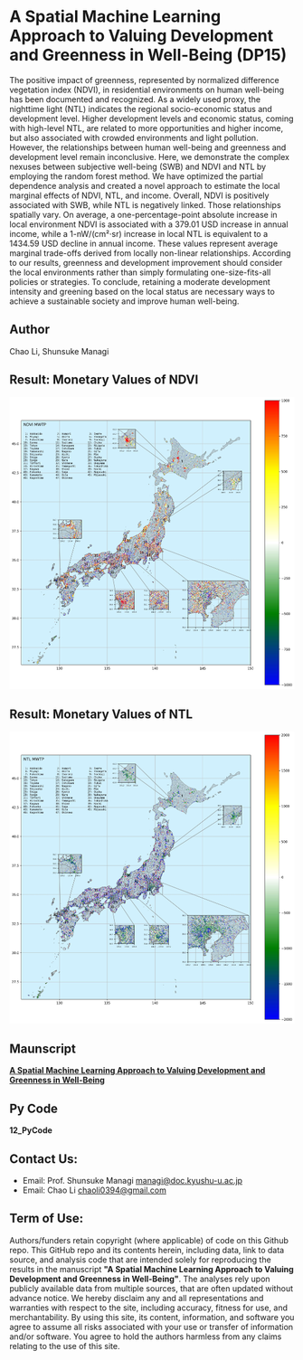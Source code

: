 # A Spatial Machine Learning Approach to Valuing Development and Greenness in Well-Being (DP15)    
  
The positive impact of greenness, represented by normalized difference vegetation index (NDVI), in residential environments on human well-being has been documented and recognized. As a widely used proxy, the nighttime light (NTL) indicates the regional socio-economic status and development level. Higher development levels and economic status, coming with high-level NTL, are related to more opportunities and higher income, but also associated with crowded environments and light pollution. However, the relationships between human well-being and greenness and development level remain inconclusive. Here, we demonstrate the complex nexuses between subjective well-being (SWB) and NDVI and NTL by employing the random forest method. We have optimized the partial dependence analysis and created a novel approach to estimate the local marginal effects of NDVI, NTL, and income. Overall, NDVI is positively associated with SWB, while NTL is negatively linked. Those relationships spatially vary. On average, a one-percentage-point absolute increase in local environment NDVI is associated with a 379.01 USD increase in annual income, while a 1-nW/(cm²·sr) increase in local NTL is equivalent to a 1434.59 USD decline in annual income. These values represent average marginal trade-offs derived from locally non-linear relationships. According to our results, greenness and development improvement should consider the local environments rather than simply formulating one-size-fits-all policies or strategies. To conclude,  retaining a moderate development intensity and greening based on the local status are necessary ways to achieve a sustainable society and improve human well-being.   

## Author  
Chao Li, Shunsuke Managi  
    
## Result: Monetary Values of NDVI    
![](04_Figure/Fig_CityLevelMWTP_MWPT_NDVI_refine_rev1.jpg)  
   
## Result: Monetary Values of NTL    
![](04_Figure/Fig_CityLevelMWTP_MWPT_NTL_refine_rev1.jpg)
  
## Maunscript  
[**A Spatial Machine Learning Approach to Valuing Development and Greenness in Well-Being**](05_Manuscript/DP15.pdf)      

## Py Code
**12_PyCode**    
   
## Contact Us:
- Email: Prof. Shunsuke Managi <managi@doc.kyushu-u.ac.jp>  
- Email: Chao Li <chaoli0394@gmail.com>
  
## Term of Use:
Authors/funders retain copyright (where applicable) of code on this Github repo. This GitHub repo and its contents herein, including data, link to data source, and analysis code that are intended solely for reproducing the results in the manuscript **"A Spatial Machine Learning Approach to Valuing Development and Greenness in Well-Being"**. The analyses rely upon publicly available data from multiple sources, that are often updated without advance notice. We hereby disclaim any and all representations and warranties with respect to the site, including accuracy, fitness for use, and merchantability. By using this site, its content, information, and software you agree to assume all risks associated with your use or transfer of information and/or software. You agree to hold the authors harmless from any claims relating to the use of this site.  